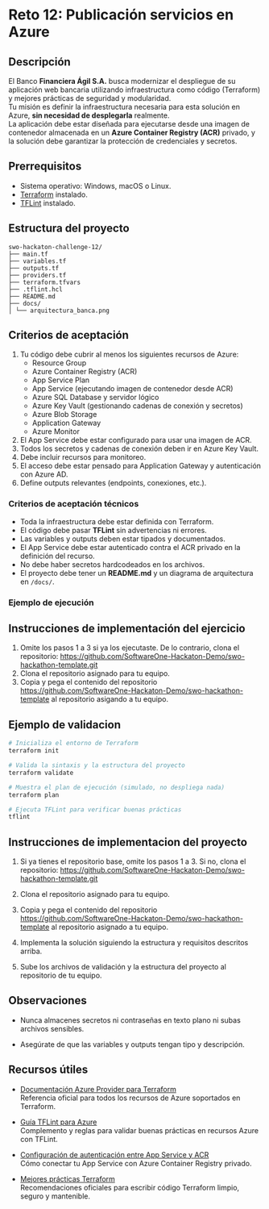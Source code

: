 # Reto 12: Publicación servicios en Azure

## Descripción

El Banco **Financiera Ágil S.A.** busca modernizar el despliegue de su aplicación web bancaria utilizando infraestructura como código (Terraform) y mejores prácticas de seguridad y modularidad.  
Tu misión es definir la infraestructura necesaria para esta solución en Azure, **sin necesidad de desplegarla** realmente.  
La aplicación debe estar diseñada para ejecutarse desde una imagen de contenedor almacenada en un **Azure Container Registry (ACR)** privado, y la solución debe garantizar la protección de credenciales y secretos.


## Prerrequisitos
- Sistema operativo: Windows, macOS o Linux.
- [Terraform](https://www.terraform.io/downloads) instalado.
- [TFLint](https://github.com/terraform-linters/tflint) instalado.

## Estructura del proyecto
```
swo-hackaton-challenge-12/
├── main.tf
├── variables.tf
├── outputs.tf
├── providers.tf
├── terraform.tfvars
├── .tflint.hcl
├── README.md
├── docs/
│ └── arquitectura_banca.png
```


## Criterios de aceptación

 1. Tu código debe cubrir al menos los siguientes recursos de Azure:
    - Resource Group
    - Azure Container Registry (ACR)
    - App Service Plan
    - App Service (ejecutando imagen de contenedor desde ACR)
    - Azure SQL Database y servidor lógico
    - Azure Key Vault (gestionando cadenas de conexión y secretos)
    - Azure Blob Storage
    - Application Gateway
    - Azure Monitor
2.  El App Service debe estar configurado para usar una imagen de ACR.
3. Todos los secretos y cadenas de conexión deben ir en Azure Key Vault.
4. Debe incluir recursos para monitoreo.
5. El acceso debe estar pensado para Application Gateway y autenticación con Azure AD.
6. Define outputs relevantes (endpoints, conexiones, etc.).

### Criterios de aceptación técnicos
- Toda la infraestructura debe estar definida con Terraform.
- El código debe pasar **TFLint** sin advertencias ni errores.
- Las variables y outputs deben estar tipados y documentados.
- El App Service debe estar autenticado contra el ACR privado en la definición del recurso.
- No debe haber secretos hardcodeados en los archivos.
- El proyecto debe tener un **README.md** y un diagrama de arquitectura en `/docs/`.

### Ejemplo de ejecución


## Instrucciones de implementación del ejercicio

1. Omite los pasos 1 a 3 si ya los ejecutaste. De lo contrario, clona el repositorio:
   https://github.com/SoftwareOne-Hackaton-Demo/swo-hackathon-template.git
2. Clona el repositorio asignado para tu equipo.
3. Copia y pega el contenido del repositorio https://github.com/SoftwareOne-Hackaton-Demo/swo-hackathon-template al repositorio asigando a tu equipo.

## Ejemplo de validacion

```bash
# Inicializa el entorno de Terraform
terraform init

# Valida la sintaxis y la estructura del proyecto
terraform validate

# Muestra el plan de ejecución (simulado, no despliega nada)
terraform plan

# Ejecuta TFLint para verificar buenas prácticas
tflint

```

## Instrucciones de implementacion del proyecto 
1. Si ya tienes el repositorio base, omite los pasos 1 a 3. Si no, clona el repositorio:
https://github.com/SoftwareOne-Hackaton-Demo/swo-hackathon-template.git

2. Clona el repositorio asignado para tu equipo.

3. Copia y pega el contenido del repositorio https://github.com/SoftwareOne-Hackaton-Demo/swo-hackathon-template al repositorio asignado a tu equipo.

4. Implementa la solución siguiendo la estructura y requisitos descritos arriba.

5. Sube los archivos de validación y la estructura del proyecto al repositorio de tu equipo.

## Observaciones
- Nunca almacenes secretos ni contraseñas en texto plano ni subas archivos sensibles.

- Asegúrate de que las variables y outputs tengan tipo y descripción.

## Recursos útiles

- [Documentación Azure Provider para Terraform](https://registry.terraform.io/providers/hashicorp/azurerm/latest/docs)  
  Referencia oficial para todos los recursos de Azure soportados en Terraform.

- [Guía TFLint para Azure](https://github.com/terraform-linters/tflint-ruleset-azure)  
  Complemento y reglas para validar buenas prácticas en recursos Azure con TFLint.

- [Configuración de autenticación entre App Service y ACR](https://learn.microsoft.com/es-es/azure/app-service/containers/tutorial-custom-docker-image#configure-container-registry)  
  Cómo conectar tu App Service con Azure Container Registry privado.

- [Mejores prácticas Terraform](https://developer.hashicorp.com/terraform/tutorials/configuration-language/best-practices)  
  Recomendaciones oficiales para escribir código Terraform limpio, seguro y mantenible.

